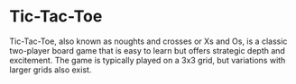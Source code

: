 # Tic-Tac-Toe
Tic-Tac-Toe, also known as noughts and crosses or Xs and Os, is a classic two-player board game that is easy to learn but offers strategic depth and excitement. The game is typically played on a 3x3 grid, but variations with larger grids also exist.
